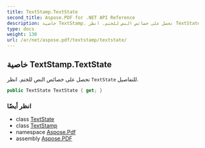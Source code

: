```yaml
---
title: TextStamp.TextState
second_title: Aspose.PDF for .NET API Reference
description: خاصية TextStamp. تحصل على خصائص النص للختم. انظر TextState للتفاصيل
type: docs
weight: 130
url: /ar/net/aspose.pdf/textstamp/textstate/
---
```

## خاصية TextStamp.TextState

تحصل على خصائص النص للختم. انظر `TextState` للتفاصيل.

```csharp
public TextState TextState { get; }
```

### انظر أيضًا

* class [TextState](../../../aspose.pdf.text/textstate/)
* class [TextStamp](../)
* namespace [Aspose.Pdf](../../../aspose.pdf/)
* assembly [Aspose.PDF](../../../)